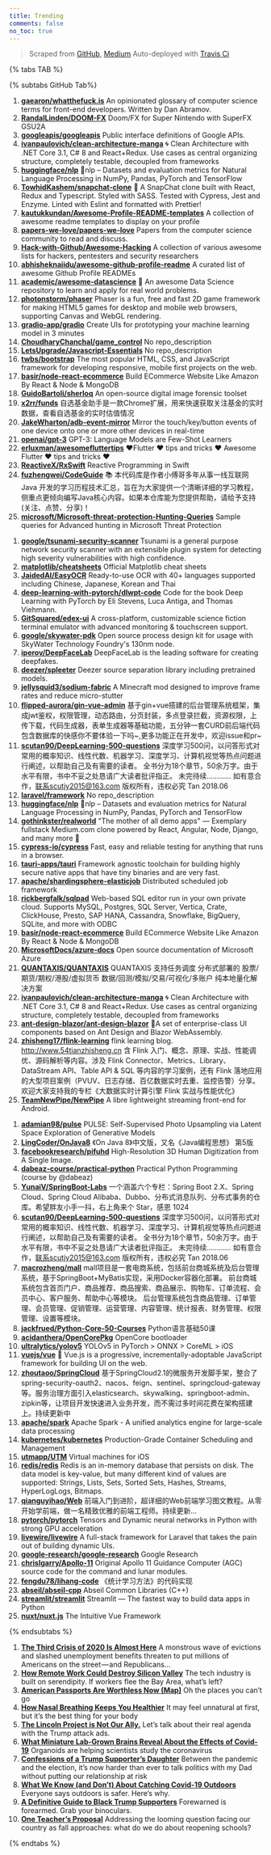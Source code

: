 ```yaml
---
title: Trending
comments: false
no_toc: true
---
```


> Scraped from [GitHub](https://github.com/trending), [Medium](https://medium.com/topic/popular)
Auto-deployed with [Travis Ci](https://travis-ci.org/)

{% tabs TAB %}
<!-- tab GitHub -->
{% subtabs GitHub Tab%}
<!-- tab Daily -->
1. [**gaearon/whatthefuck.is**](https://github.com/gaearon/whatthefuck.is)
An opinionated glossary of computer science terms for front-end developers. Written by Dan Abramov.
2. [**RandalLinden/DOOM-FX**](https://github.com/RandalLinden/DOOM-FX)
Doom/FX for Super Nintendo with SuperFX GSU2A
3. [**googleapis/googleapis**](https://github.com/googleapis/googleapis)
Public interface definitions of Google APIs.
4. [**ivanpaulovich/clean-architecture-manga**](https://github.com/ivanpaulovich/clean-architecture-manga)
🌀 Clean Architecture with .NET Core 3.1, C# 8 and React+Redux. Use cases as central organizing structure, completely testable, decoupled from frameworks
5. [**huggingface/nlp**](https://github.com/huggingface/nlp)
🤗nlp – Datasets and evaluation metrics for Natural Language Processing in NumPy, Pandas, PyTorch and TensorFlow
6. [**TowhidKashem/snapchat-clone**](https://github.com/TowhidKashem/snapchat-clone)
👻 A SnapChat clone built with React, Redux and Typescript. Styled with SASS. Tested with Cypress, Jest and Enzyme. Linted with Eslint and formatted with Prettier!
7. [**kautukkundan/Awesome-Profile-README-templates**](https://github.com/kautukkundan/Awesome-Profile-README-templates)
A collection of awesome readme templates to display on your profile
8. [**papers-we-love/papers-we-love**](https://github.com/papers-we-love/papers-we-love)
Papers from the computer science community to read and discuss.
9. [**Hack-with-Github/Awesome-Hacking**](https://github.com/Hack-with-Github/Awesome-Hacking)
A collection of various awesome lists for hackers, pentesters and security researchers
10. [**abhisheknaiidu/awesome-github-profile-readme**](https://github.com/abhisheknaiidu/awesome-github-profile-readme)
A curated list of awesome Github Profile READMEs
11. [**academic/awesome-datascience**](https://github.com/academic/awesome-datascience)
📝 An awesome Data Science repository to learn and apply for real world problems.
12. [**photonstorm/phaser**](https://github.com/photonstorm/phaser)
Phaser is a fun, free and fast 2D game framework for making HTML5 games for desktop and mobile web browsers, supporting Canvas and WebGL rendering.
13. [**gradio-app/gradio**](https://github.com/gradio-app/gradio)
Create UIs for prototyping your machine learning model in 3 minutes
14. [**ChoudharyChanchal/game_control**](https://github.com/ChoudharyChanchal/game_control)
No repo_description
15. [**LetsUpgrade/Javascript-Essentials**](https://github.com/LetsUpgrade/Javascript-Essentials)
No repo_description
16. [**twbs/bootstrap**](https://github.com/twbs/bootstrap)
The most popular HTML, CSS, and JavaScript framework for developing responsive, mobile first projects on the web.
17. [**basir/node-react-ecommerce**](https://github.com/basir/node-react-ecommerce)
Build ECommerce Website Like Amazon By React & Node & MongoDB
18. [**GuidoBartoli/sherloq**](https://github.com/GuidoBartoli/sherloq)
An open-source digital image forensic toolset
19. [**x2rr/funds**](https://github.com/x2rr/funds)
自选基金助手是一款Chrome扩展，用来快速获取关注基金的实时数据，查看自选基金的实时估值情况
20. [**JakeWharton/adb-event-mirror**](https://github.com/JakeWharton/adb-event-mirror)
Mirror the touch/key/button events of one device onto one or more other devices in real-time
21. [**openai/gpt-3**](https://github.com/openai/gpt-3)
GPT-3: Language Models are Few-Shot Learners
22. [**erluxman/awesomefluttertips**](https://github.com/erluxman/awesomefluttertips)
❤️Flutter ❤️ tips and tricks ❤️ Awesome Flutter ❤️ tips and tricks ❤️
23. [**ReactiveX/RxSwift**](https://github.com/ReactiveX/RxSwift)
Reactive Programming in Swift
24. [**fuzhengwei/CodeGuide**](https://github.com/fuzhengwei/CodeGuide)
📚 本代码库是作者小傅哥多年从事一线互联网 Java 开发的学习历程技术汇总，旨在为大家提供一个清晰详细的学习教程，侧重点更倾向编写Java核心内容。如果本仓库能为您提供帮助，请给予支持(关注、点赞、分享)！
25. [**microsoft/Microsoft-threat-protection-Hunting-Queries**](https://github.com/microsoft/Microsoft-threat-protection-Hunting-Queries)
Sample queries for Advanced hunting in Microsoft Threat Protection
<!-- endtab -->
<!-- tab Weekly -->
1. [**google/tsunami-security-scanner**](https://github.com/google/tsunami-security-scanner)
Tsunami is a general purpose network security scanner with an extensible plugin system for detecting high severity vulnerabilities with high confidence.
2. [**matplotlib/cheatsheets**](https://github.com/matplotlib/cheatsheets)
Official Matplotlib cheat sheets
3. [**JaidedAI/EasyOCR**](https://github.com/JaidedAI/EasyOCR)
Ready-to-use OCR with 40+ languages supported including Chinese, Japanese, Korean and Thai
4. [**deep-learning-with-pytorch/dlwpt-code**](https://github.com/deep-learning-with-pytorch/dlwpt-code)
Code for the book Deep Learning with PyTorch by Eli Stevens, Luca Antiga, and Thomas Viehmann.
5. [**GitSquared/edex-ui**](https://github.com/GitSquared/edex-ui)
A cross-platform, customizable science fiction terminal emulator with advanced monitoring & touchscreen support.
6. [**google/skywater-pdk**](https://github.com/google/skywater-pdk)
Open source process design kit for usage with SkyWater Technology Foundry's 130nm node.
7. [**iperov/DeepFaceLab**](https://github.com/iperov/DeepFaceLab)
DeepFaceLab is the leading software for creating deepfakes.
8. [**deezer/spleeter**](https://github.com/deezer/spleeter)
Deezer source separation library including pretrained models.
9. [**jellysquid3/sodium-fabric**](https://github.com/jellysquid3/sodium-fabric)
A Minecraft mod designed to improve frame rates and reduce micro-stutter
10. [**flipped-aurora/gin-vue-admin**](https://github.com/flipped-aurora/gin-vue-admin)
基于gin+vue搭建的后台管理系统框架，集成jwt鉴权，权限管理，动态路由，分页封装，多点登录拦截，资源权限，上传下载，代码生成器，表单生成器等基础功能，五分钟一套CURD前后端代码包含数据库的快感你不要体验一下吗~,更多功能正在开发中，欢迎issue和pr~
11. [**scutan90/DeepLearning-500-questions**](https://github.com/scutan90/DeepLearning-500-questions)
深度学习500问，以问答形式对常用的概率知识、线性代数、机器学习、深度学习、计算机视觉等热点问题进行阐述，以帮助自己及有需要的读者。 全书分为18个章节，50余万字。由于水平有限，书中不妥之处恳请广大读者批评指正。 未完待续............ 如有意合作，联系scutjy2015@163.com 版权所有，违权必究 Tan 2018.06
12. [**laravel/framework**](https://github.com/laravel/framework)
No repo_description
13. [**huggingface/nlp**](https://github.com/huggingface/nlp)
🤗nlp – Datasets and evaluation metrics for Natural Language Processing in NumPy, Pandas, PyTorch and TensorFlow
14. [**gothinkster/realworld**](https://github.com/gothinkster/realworld)
"The mother of all demo apps" — Exemplary fullstack Medium.com clone powered by React, Angular, Node, Django, and many more 🏅
15. [**cypress-io/cypress**](https://github.com/cypress-io/cypress)
Fast, easy and reliable testing for anything that runs in a browser.
16. [**tauri-apps/tauri**](https://github.com/tauri-apps/tauri)
Framework agnostic toolchain for building highly secure native apps that have tiny binaries and are very fast.
17. [**apache/shardingsphere-elasticjob**](https://github.com/apache/shardingsphere-elasticjob)
Distributed scheduled job framework
18. [**rickbergfalk/sqlpad**](https://github.com/rickbergfalk/sqlpad)
Web-based SQL editor run in your own private cloud. Supports MySQL, Postgres, SQL Server, Vertica, Crate, ClickHouse, Presto, SAP HANA, Cassandra, Snowflake, BigQuery, SQLite, and more with ODBC
19. [**basir/node-react-ecommerce**](https://github.com/basir/node-react-ecommerce)
Build ECommerce Website Like Amazon By React & Node & MongoDB
20. [**MicrosoftDocs/azure-docs**](https://github.com/MicrosoftDocs/azure-docs)
Open source documentation of Microsoft Azure
21. [**QUANTAXIS/QUANTAXIS**](https://github.com/QUANTAXIS/QUANTAXIS)
QUANTAXIS 支持任务调度 分布式部署的 股票/期货/期权/港股/虚拟货币 数据/回测/模拟/交易/可视化/多账户 纯本地量化解决方案
22. [**ivanpaulovich/clean-architecture-manga**](https://github.com/ivanpaulovich/clean-architecture-manga)
🌀 Clean Architecture with .NET Core 3.1, C# 8 and React+Redux. Use cases as central organizing structure, completely testable, decoupled from frameworks
23. [**ant-design-blazor/ant-design-blazor**](https://github.com/ant-design-blazor/ant-design-blazor)
🌈A set of enterprise-class UI components based on Ant Design and Blazor WebAssembly.
24. [**zhisheng17/flink-learning**](https://github.com/zhisheng17/flink-learning)
flink learning blog. http://www.54tianzhisheng.cn 含 Flink 入门、概念、原理、实战、性能调优、源码解析等内容。涉及 Flink Connector、Metrics、Library、DataStream API、Table API & SQL 等内容的学习案例，还有 Flink 落地应用的大型项目案例（PVUV、日志存储、百亿数据实时去重、监控告警）分享。欢迎大家支持我的专栏《大数据实时计算引擎 Flink 实战与性能优化》
25. [**TeamNewPipe/NewPipe**](https://github.com/TeamNewPipe/NewPipe)
A libre lightweight streaming front-end for Android.
<!-- endtab -->
<!-- tab Monthly -->
1. [**adamian98/pulse**](https://github.com/adamian98/pulse)
PULSE: Self-Supervised Photo Upsampling via Latent Space Exploration of Generative Models
2. [**LingCoder/OnJava8**](https://github.com/LingCoder/OnJava8)
《On Java 8》中文版，又名《Java编程思想》 第5版
3. [**facebookresearch/pifuhd**](https://github.com/facebookresearch/pifuhd)
High-Resolution 3D Human Digitization from A Single Image.
4. [**dabeaz-course/practical-python**](https://github.com/dabeaz-course/practical-python)
Practical Python Programming (course by @dabeaz)
5. [**YunaiV/SpringBoot-Labs**](https://github.com/YunaiV/SpringBoot-Labs)
一个涵盖六个专栏：Spring Boot 2.X、Spring Cloud、Spring Cloud Alibaba、Dubbo、分布式消息队列、分布式事务的仓库。希望胖友小手一抖，右上角来个 Star，感恩 1024
6. [**scutan90/DeepLearning-500-questions**](https://github.com/scutan90/DeepLearning-500-questions)
深度学习500问，以问答形式对常用的概率知识、线性代数、机器学习、深度学习、计算机视觉等热点问题进行阐述，以帮助自己及有需要的读者。 全书分为18个章节，50余万字。由于水平有限，书中不妥之处恳请广大读者批评指正。 未完待续............ 如有意合作，联系scutjy2015@163.com 版权所有，违权必究 Tan 2018.06
7. [**macrozheng/mall**](https://github.com/macrozheng/mall)
mall项目是一套电商系统，包括前台商城系统及后台管理系统，基于SpringBoot+MyBatis实现，采用Docker容器化部署。 前台商城系统包含首页门户、商品推荐、商品搜索、商品展示、购物车、订单流程、会员中心、客户服务、帮助中心等模块。 后台管理系统包含商品管理、订单管理、会员管理、促销管理、运营管理、内容管理、统计报表、财务管理、权限管理、设置等模块。
8. [**jackfrued/Python-Core-50-Courses**](https://github.com/jackfrued/Python-Core-50-Courses)
Python语言基础50课
9. [**acidanthera/OpenCorePkg**](https://github.com/acidanthera/OpenCorePkg)
OpenCore bootloader
10. [**ultralytics/yolov5**](https://github.com/ultralytics/yolov5)
YOLOv5 in PyTorch > ONNX > CoreML > iOS
11. [**vuejs/vue**](https://github.com/vuejs/vue)
🖖 Vue.js is a progressive, incrementally-adoptable JavaScript framework for building UI on the web.
12. [**zhoutaoo/SpringCloud**](https://github.com/zhoutaoo/SpringCloud)
基于SpringCloud2.1的微服务开发脚手架，整合了spring-security-oauth2、nacos、feign、sentinel、springcloud-gateway等。服务治理方面引入elasticsearch、skywalking、springboot-admin、zipkin等，让项目开发快速进入业务开发，而不需过多时间花费在架构搭建上。持续更新中
13. [**apache/spark**](https://github.com/apache/spark)
Apache Spark - A unified analytics engine for large-scale data processing
14. [**kubernetes/kubernetes**](https://github.com/kubernetes/kubernetes)
Production-Grade Container Scheduling and Management
15. [**utmapp/UTM**](https://github.com/utmapp/UTM)
Virtual machines for iOS
16. [**redis/redis**](https://github.com/redis/redis)
Redis is an in-memory database that persists on disk. The data model is key-value, but many different kind of values are supported: Strings, Lists, Sets, Sorted Sets, Hashes, Streams, HyperLogLogs, Bitmaps.
17. [**qianguyihao/Web**](https://github.com/qianguyihao/Web)
前端入门到进阶，超详细的Web前端学习图文教程。从零开始学前端，做一名精致优雅的前端工程师。持续更新...
18. [**pytorch/pytorch**](https://github.com/pytorch/pytorch)
Tensors and Dynamic neural networks in Python with strong GPU acceleration
19. [**livewire/livewire**](https://github.com/livewire/livewire)
A full-stack framework for Laravel that takes the pain out of building dynamic UIs.
20. [**google-research/google-research**](https://github.com/google-research/google-research)
Google Research
21. [**chrislgarry/Apollo-11**](https://github.com/chrislgarry/Apollo-11)
Original Apollo 11 Guidance Computer (AGC) source code for the command and lunar modules.
22. [**fengdu78/lihang-code**](https://github.com/fengdu78/lihang-code)
《统计学习方法》的代码实现
23. [**abseil/abseil-cpp**](https://github.com/abseil/abseil-cpp)
Abseil Common Libraries (C++)
24. [**streamlit/streamlit**](https://github.com/streamlit/streamlit)
Streamlit — The fastest way to build data apps in Python
25. [**nuxt/nuxt.js**](https://github.com/nuxt/nuxt.js)
The Intuitive Vue Framework
<!-- endtab -->
{% endsubtabs %}
<!-- endtab -->
<!-- tab Medium -->
1. [**The Third Crisis of 2020 Is Almost Here**](https://level.medium.com/the-third-crisis-of-2020-is-almost-here-d9cff8720fc5?source=topic_page---------------------------20)
A monstrous wave of evictions and slashed unemployment benefits threaten to put millions of Americans on the street — and Republicans…
2. [**How Remote Work Could Destroy Silicon Valley**](https://marker.medium.com/what-silicon-valley-loses-if-everyone-goes-remote-761b398dc9fb?source=topic_page---------0------------------1)
The tech industry is built on serendipity. If workers flee the Bay Area, what’s left?
3. [**American Passports Are Worthless Now (Map)**](https://medium.com/@indica/the-plague-states-of-america-53b20678a80e?source=topic_page---------1------------------1)
Oh the places you can’t go
4. [**How Nasal Breathing Keeps You Healthier**](https://elemental.medium.com/how-nasal-breathing-keeps-you-healthier-3695bb5c6cd1?source=topic_page---------2------------------1)
It may feel unnatural at first, but it’s the best thing for your body
5. [**The Lincoln Project is Not Our Ally.**](https://medium.com/discourse/the-lincoln-project-is-not-our-ally-bd3c845b1f4b?source=topic_page---------4------------------1)
Let’s talk about their real agenda with the Trump attack ads.
6. [**What Miniature Lab-Grown Brains Reveal About the Effects of Covid-19**](https://onezero.medium.com/what-miniature-lab-grown-brains-reveal-about-the-effects-of-covid-19-e73b7c1b84e9?source=topic_page---------5------------------1)
Organoids are helping scientists study the coronavirus
7. [**Confessions of a Trump Supporter’s Daughter**](https://gen.medium.com/confessions-of-a-trump-supporters-daughter-7206f678cd41?source=topic_page---------6------------------1)
Between the pandemic and the election, it’s now harder than ever to talk politics with my Dad without putting our relationship at risk
8. [**What We Know (and Don’t) About Catching Covid-19 Outdoors**](https://elemental.medium.com/what-we-know-and-dont-about-catching-covid-19-outdoors-252f32aa9817?source=topic_page---------7------------------1)
Everyone says outdoors is safer. Here’s why.
9. [**A Definitive Guide to Black Trump Supporters**](https://level.medium.com/a-definitive-guide-to-black-trump-supporters-6e810cc0f390?source=topic_page---------8------------------1)
Forewarned is forearmed. Grab your binoculars.
10. [**One Teacher’s Proposal**](https://medium.com/@mrspatel/one-teachers-proposal-77fbae16cbe3?source=topic_page---------9------------------1)
Addressing the looming question facing our country as fall approaches: what do we do about reopening schools?
<!-- endtab -->
{% endtabs %}
